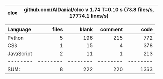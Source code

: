 cloc|github.com/AlDanial/cloc v 1.74  T=0.10 s (78.8 files/s, 17774.1 lines/s)
--- | ---

Language|files|blank|comment|code
:-------|-------:|-------:|-------:|-------:
Python|5|196|215|772
CSS|1|15|4|378
JavaScript|2|11|1|213
--------|--------|--------|--------|--------
SUM:|8|222|220|1363
